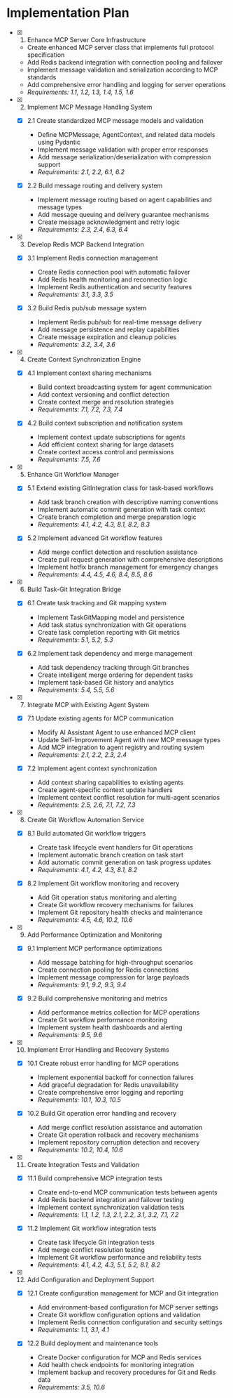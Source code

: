 # Implementation Plan

- [x] 1. Enhance MCP Server Core Infrastructure
  - Create enhanced MCP server class that implements full protocol specification
  - Add Redis backend integration with connection pooling and failover
  - Implement message validation and serialization according to MCP standards
  - Add comprehensive error handling and logging for server operations
  - _Requirements: 1.1, 1.2, 1.3, 1.4, 1.5, 1.6_

- [x] 2. Implement MCP Message Handling System
  - [x] 2.1 Create standardized MCP message models and validation
    - Define MCPMessage, AgentContext, and related data models using Pydantic
    - Implement message validation with proper error responses
    - Add message serialization/deserialization with compression support
    - _Requirements: 2.1, 2.2, 6.1, 6.2_

  - [x] 2.2 Build message routing and delivery system
    - Implement message routing based on agent capabilities and message types
    - Add message queuing and delivery guarantee mechanisms
    - Create message acknowledgment and retry logic
    - _Requirements: 2.3, 2.4, 6.3, 6.4_

- [x] 3. Develop Redis MCP Backend Integration
  - [x] 3.1 Implement Redis connection management
    - Create Redis connection pool with automatic failover
    - Add Redis health monitoring and reconnection logic
    - Implement Redis authentication and security features
    - _Requirements: 3.1, 3.3, 3.5_

  - [x] 3.2 Build Redis pub/sub message system
    - Implement Redis pub/sub for real-time message delivery
    - Add message persistence and replay capabilities
    - Create message expiration and cleanup policies
    - _Requirements: 3.2, 3.4, 3.6_

- [x] 4. Create Context Synchronization Engine
  - [x] 4.1 Implement context sharing mechanisms
    - Build context broadcasting system for agent communication
    - Add context versioning and conflict detection
    - Create context merge and resolution strategies
    - _Requirements: 7.1, 7.2, 7.3, 7.4_

  - [x] 4.2 Build context subscription and notification system
    - Implement context update subscriptions for agents
    - Add efficient context sharing for large datasets
    - Create context access control and permissions
    - _Requirements: 7.5, 7.6_

- [x] 5. Enhance Git Workflow Manager
  - [x] 5.1 Extend existing GitIntegration class for task-based workflows
    - Add task branch creation with descriptive naming conventions
    - Implement automatic commit generation with task context
    - Create branch completion and merge preparation logic
    - _Requirements: 4.1, 4.2, 4.3, 8.1, 8.2, 8.3_

  - [x] 5.2 Implement advanced Git workflow features
    - Add merge conflict detection and resolution assistance
    - Create pull request generation with comprehensive descriptions
    - Implement hotfix branch management for emergency changes
    - _Requirements: 4.4, 4.5, 4.6, 8.4, 8.5, 8.6_

- [x] 6. Build Task-Git Integration Bridge
  - [x] 6.1 Create task tracking and Git mapping system
    - Implement TaskGitMapping model and persistence
    - Add task status synchronization with Git operations
    - Create task completion reporting with Git metrics
    - _Requirements: 5.1, 5.2, 5.3_

  - [x] 6.2 Implement task dependency and merge management
    - Add task dependency tracking through Git branches
    - Create intelligent merge ordering for dependent tasks
    - Implement task-based Git history and analytics
    - _Requirements: 5.4, 5.5, 5.6_

- [x] 7. Integrate MCP with Existing Agent System
  - [x] 7.1 Update existing agents for MCP communication
    - Modify AI Assistant Agent to use enhanced MCP client
    - Update Self-Improvement Agent with new MCP message types
    - Add MCP integration to agent registry and routing system
    - _Requirements: 2.1, 2.2, 2.3, 2.4_

  - [x] 7.2 Implement agent context synchronization
    - Add context sharing capabilities to existing agents
    - Create agent-specific context update handlers
    - Implement context conflict resolution for multi-agent scenarios
    - _Requirements: 2.5, 2.6, 7.1, 7.2, 7.3_

- [x] 8. Create Git Workflow Automation Service
  - [x] 8.1 Build automated Git workflow triggers
    - Create task lifecycle event handlers for Git operations
    - Implement automatic branch creation on task start
    - Add automatic commit generation on task progress updates
    - _Requirements: 4.1, 4.2, 4.3, 8.1, 8.2_

  - [x] 8.2 Implement Git workflow monitoring and recovery
    - Add Git operation status monitoring and alerting
    - Create Git workflow recovery mechanisms for failures
    - Implement Git repository health checks and maintenance
    - _Requirements: 4.5, 4.6, 10.2, 10.6_

- [x] 9. Add Performance Optimization and Monitoring
  - [x] 9.1 Implement MCP performance optimizations
    - Add message batching for high-throughput scenarios
    - Create connection pooling for Redis connections
    - Implement message compression for large payloads
    - _Requirements: 9.1, 9.2, 9.3, 9.4_

  - [x] 9.2 Build comprehensive monitoring and metrics
    - Add performance metrics collection for MCP operations
    - Create Git workflow performance monitoring
    - Implement system health dashboards and alerting
    - _Requirements: 9.5, 9.6_

- [x] 10. Implement Error Handling and Recovery Systems
  - [x] 10.1 Create robust error handling for MCP operations
    - Implement exponential backoff for connection failures
    - Add graceful degradation for Redis unavailability
    - Create comprehensive error logging and reporting
    - _Requirements: 10.1, 10.3, 10.5_

  - [x] 10.2 Build Git operation error handling and recovery
    - Add merge conflict resolution assistance and automation
    - Create Git operation rollback and recovery mechanisms
    - Implement repository corruption detection and recovery
    - _Requirements: 10.2, 10.4, 10.6_

- [x] 11. Create Integration Tests and Validation
  - [x] 11.1 Build comprehensive MCP integration tests
    - Create end-to-end MCP communication tests between agents
    - Add Redis backend integration and failover testing
    - Implement context synchronization validation tests
    - _Requirements: 1.1, 1.2, 1.3, 2.1, 2.2, 3.1, 3.2, 7.1, 7.2_

  - [x] 11.2 Implement Git workflow integration tests
    - Create task lifecycle Git integration tests
    - Add merge conflict resolution testing
    - Implement Git workflow performance and reliability tests
    - _Requirements: 4.1, 4.2, 4.3, 5.1, 5.2, 8.1, 8.2_

- [x] 12. Add Configuration and Deployment Support
  - [x] 12.1 Create configuration management for MCP and Git integration
    - Add environment-based configuration for MCP server settings
    - Create Git workflow configuration options and validation
    - Implement Redis connection configuration and security settings
    - _Requirements: 1.1, 3.1, 4.1_

  - [x] 12.2 Build deployment and maintenance tools
    - Create Docker configuration for MCP and Redis services
    - Add health check endpoints for monitoring integration
    - Implement backup and recovery procedures for Git and Redis data
    - _Requirements: 3.5, 10.6_